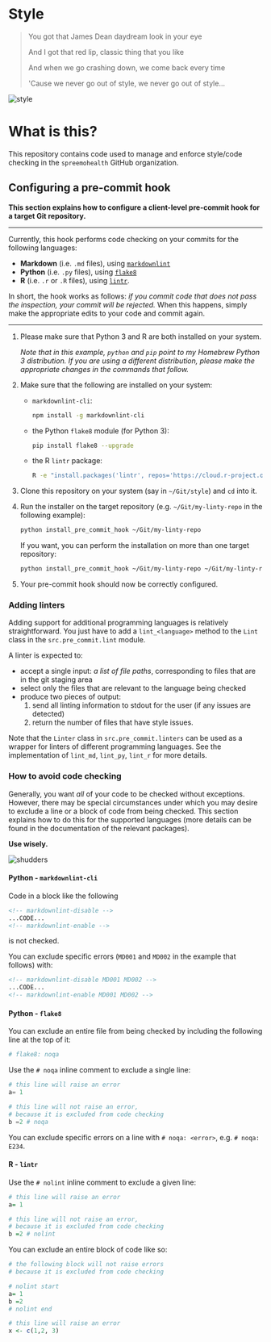# Style
> You got that James Dean daydream look in your eye
>
> And I got that red lip, classic thing that you like
>
> And when we go crashing down, we come back every time
>
> 'Cause we never go out of style, we never go out of style...

![style](http://teenageoracle.weebly.com/uploads/5/0/3/4/50348443/ezgif-2-9e4c6f0617_orig.gif)

# What is this?
This repository contains code used to manage and enforce style/code checking in the `spreemohealth` GitHub organization.

## Configuring a pre-commit hook
**This section explains how to configure a client-level pre-commit hook for a target Git repository.**

---

Currently, this hook performs code checking on your commits for the following languages:
- **Markdown** (i.e. `.md` files), using [`markdownlint`](https://github.com/igorshubovych/markdownlint-cli)
- **Python** (i.e. `.py` files), using [`flake8`](https://github.com/PyCQA/flake8)
- **R** (i.e. `.r` or `.R` files), using [`lintr`](https://github.com/jimhester/lintr).

In short, the hook works as follows: *if you commit code that does not pass the inspection, your commit will be rejected.*
When this happens, simply make the appropriate edits to your code and commit again.

---

1. Please make sure that Python 3 and R are both installed on your system.

   *Note that in this example, `python` and `pip` point to my Homebrew Python 3 distribution.*
   *If you are using a different distribution, please make the appropriate changes in the commands that follow.*

2. Make sure that the following are installed on your system:

   - `markdownlint-cli`:
      ```bash
      npm install -g markdownlint-cli
      ```

   - the Python `flake8` module (for Python 3):
      ```bash
      pip install flake8 --upgrade
      ```

   - the R `lintr` package:
      ```bash
      R -e "install.packages('lintr', repos='https://cloud.r-project.org')"
      ```

3. Clone this repository on your system (say in `~/Git/style`) and `cd` into it.

4. Run the installer on the target repository (e.g. `~/Git/my-linty-repo` in the following example):
   ```bash
   python install_pre_commit_hook ~/Git/my-linty-repo
   ```

   If you want, you can perform the installation on more than one target repository:
   ```bash
   python install_pre_commit_hook ~/Git/my-linty-repo ~/Git/my-linty-repo2 ... 
   ```

5. Your pre-commit hook should now be correctly configured.

### Adding linters
Adding support for additional programming languages is relatively straightforward.
You just have to add a `lint_<language>` method to the `Lint` class in the `src.pre_commit.lint` module.

A linter is expected to:
- accept a single input: *a list of file paths*, corresponding to files that are in the git staging area
- select only the files that are relevant to the language being checked
- produce two pieces of output:
   1. send all linting information to stdout for the user (if any issues are detected)
   2. return the number of files that have style issues.

Note that the `Linter` class in `src.pre_commit.linters` can be used as a wrapper for linters of different programming languages.
See the implementation of `lint_md`, `lint_py`, `lint_r` for more details.

### How to avoid code checking
Generally, you want *all* of your code to be checked without exceptions.
However, there may be special circumstances under which you may desire to exclude a line or a block of code from being checked.
This section explains how to do this for the supported languages (more details can be found in the documentation of the relevant packages).

**Use wisely.**

![shudders](https://media.giphy.com/media/3orieQK00Z7KbsPvnG/giphy.gif)

#### Python - `markdownlint-cli`
Code in a block like the following
```markdown
<!-- markdownlint-disable -->
...CODE...
<!-- markdownlint-enable -->
```
is not checked.

You can exclude specific errors (`MD001` and `MD002` in the example that follows) with:
```markdown
<!-- markdownlint-disable MD001 MD002 -->
...CODE...
<!-- markdownlint-enable MD001 MD002 -->
```

#### Python - `flake8`
You can exclude an entire file from being checked by including the following line at the top of it:
```python
# flake8: noqa
```

Use the `# noqa` inline comment to exclude a single line:
```python
# this line will raise an error
a= 1 

# this line will not raise an error,
# because it is excluded from code checking
b =2 # noqa
```

You can exclude specific errors on a line with `# noqa: <error>`, e.g. `# noqa: E234`.

#### R - `lintr`
Use the `# nolint` inline comment to exclude a given line:
```R
# this line will raise an error
a= 1

# this line will not raise an error,
# because it is excluded from code checking
b =2 # nolint
```

You can exclude an entire block of code like so:
```R
# the following block will not raise errors
# because it is excluded from code checking

# nolint start
a= 1
b =2
# nolint end

# this line will raise an error
x <- c(1,2, 3)
```
